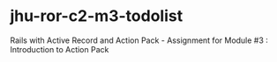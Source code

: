 # jhu-ror-c2-m3-todolist
Rails with Active Record and Action Pack - Assignment for Module #3 : Introduction to Action Pack
